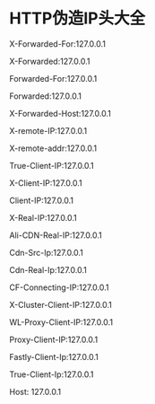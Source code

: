 # HTTP伪造IP头大全

X-Forwarded-For:127.0.0.1

X-Forwarded:127.0.0.1

Forwarded-For:127.0.0.1

Forwarded:127.0.0.1

X-Forwarded-Host:127.0.0.1

X-remote-IP:127.0.0.1

X-remote-addr:127.0.0.1

True-Client-IP:127.0.0.1

X-Client-IP:127.0.0.1

Client-IP:127.0.0.1

X-Real-IP:127.0.0.1

Ali-CDN-Real-IP:127.0.0.1

Cdn-Src-Ip:127.0.0.1

Cdn-Real-Ip:127.0.0.1

CF-Connecting-IP:127.0.0.1

X-Cluster-Client-IP:127.0.0.1

WL-Proxy-Client-IP:127.0.0.1

Proxy-Client-IP:127.0.0.1

Fastly-Client-Ip:127.0.0.1

True-Client-Ip:127.0.0.1

Host: 127.0.0.1